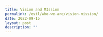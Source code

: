 ```yaml
---
title: Vision and MIssion
permalink: /estl/who-we-are/vision-mission/
date: 2022-09-15
layout: post
description: ""
---
```

